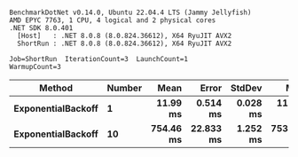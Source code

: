 ```

BenchmarkDotNet v0.14.0, Ubuntu 22.04.4 LTS (Jammy Jellyfish)
AMD EPYC 7763, 1 CPU, 4 logical and 2 physical cores
.NET SDK 8.0.401
  [Host]   : .NET 8.0.8 (8.0.824.36612), X64 RyuJIT AVX2
  ShortRun : .NET 8.0.8 (8.0.824.36612), X64 RyuJIT AVX2

Job=ShortRun  IterationCount=3  LaunchCount=1  
WarmupCount=3  

```
| Method             | Number | Mean      | Error     | StdDev   | Min       | Max       | Allocated |
|------------------- |------- |----------:|----------:|---------:|----------:|----------:|----------:|
| **ExponentialBackoff** | **1**      |  **11.99 ms** |  **0.514 ms** | **0.028 ms** |  **11.96 ms** |  **12.01 ms** |     **520 B** |
| **ExponentialBackoff** | **10**     | **754.46 ms** | **22.833 ms** | **1.252 ms** | **753.73 ms** | **755.91 ms** |    **4120 B** |
